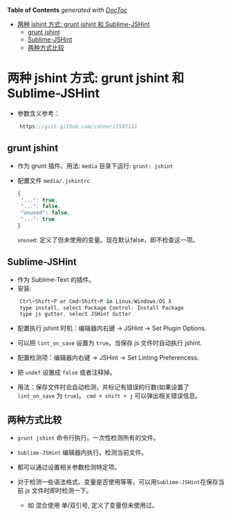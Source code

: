<!-- START doctoc generated TOC please keep comment here to allow auto update -->
<!-- DON'T EDIT THIS SECTION, INSTEAD RE-RUN doctoc TO UPDATE -->
**Table of Contents**  *generated with [DocToc](http://doctoc.herokuapp.com/)*

- [两种 jshint 方式: grunt jshint 和 Sublime-JSHint](#两种-jshint-方式-grunt-jshint-和-sublime-jshint)
	- [grunt jshint](#grunt-jshint)
	- [Sublime-JSHint](#sublime-jshint)
	- [两种方式比较](#两种方式比较)

<!-- END doctoc generated TOC please keep comment here to allow auto update -->


# 两种 jshint 方式: grunt jshint 和 Sublime-JSHint 
- 参数含义参考：
```javascript
	https://gist.github.com/connor/1597131
```


##  grunt jshint 
 - 作为 grunt 插件。用法: ```media``` 目录下运行:   ```grunt: jshint```
 - 配置文件  ```media/.jshintrc```

   ```javascript
   {
    "...": true,
    "...": false,
    "unused": false,
    "...": true
   }
   ```
   
   ```unused```: 定义了但未使用的变量。现在默认false，即不检查这一项。
   
##  Sublime-JSHint 
 - 作为 Sublime-Text 的插件。
 - 安装:
```javascript
    Ctrl+Shift+P or Cmd+Shift+P in Linux/Windows/OS X
    type install, select Package Control: Install Package
    type js gutter, select JSHint Gutter
```
 - 配置执行 jshint 时机：编辑器内右键 -> JSHint -> Set Plugin Options.
 - 可以把 ```lint_on_save``` 设置为 ```true```。当保存 js 文件时自动执行 jshint.


 - 配置检测项：编辑器内右键 -> JSHint -> Set Linting Preferencess.
 - 把 ```undef``` 设置成 ```false``` 或者注释掉。

 - 用法：保存文件时会自动检测，并标记有错误的行数(如果设置了```lint_on_save``` 为 ```true```)。 ```cmd + shift + j``` 可以弹出相关错误信息。


##  两种方式比较

 -  ```grunt jshint```  命令行执行。一次性检测所有的文件。
 -  ```Sublime-JSHint```  编辑器内执行。检测当前文件。
 
 -  都可以通过设置相关参数检测特定项。
 -  对于检测一些语法格式、变量是否使用等等，可以用```Sublime-JSHint```在保存当前 js 文件时即时检测一下。
 	-  如 混合使用 单/双引号, 定义了变量但未使用过。
 





